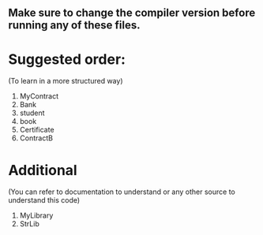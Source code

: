 ## Make sure to change the compiler version before running any of these files.

# Suggested order:
(To learn in a more structured way)
1. MyContract
2. Bank
3. student
4. book
5. Certificate
6. ContractB

# Additional
(You can refer to documentation to understand or any other source to understand this code)
1. MyLibrary
2. StrLib
